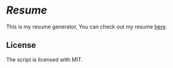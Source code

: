 # <em><b>Resume</b></em>

This is my resume generator, You can check out my resume [here](https://resume.fenghan.link/).

## License

The script is licensed with MIT.
